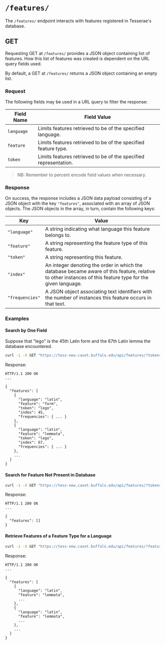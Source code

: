 # `/features/`

The `/features/` endpoint interacts with features registered in Tesserae's database.

## GET

Requesting GET at `/features/` provides a JSON object containing list of features.  How this list of features was created is dependent on the URL query fields used.

By default, a GET at `/features/` returns a JSON object containing an empty list.

### Request

The following fields may be used in a URL query to filter the response:

|Field Name|Field Value|
|---|---|
| `language` | Limits features retrieved to be of the specified language. |
| `feature` | Limits features retrieved to be of the specified feature type. |
| `token` | Limits features retrieved to be of the specified representation. |

> NB:  Remember to percent encode field values when necessary.

### Response

On success, the response includes a JSON data payload consisting of a JSON object with the key `"features"`, associated with an array of JSON objects.  The JSON objects in the array, in turn, contain the following keys:

|Key|Value|
|---|---|
|`"language"`|A string indicating what language this feature belongs to.|
|`"feature"`|A string representing the feature type of this feature.|
|`"token"`|A string representing this feature.|
|`"index"`|An integer denoting the order in which the database became aware of this feature, relative to other instances of this feature type for the given language.|
|`"frequencies"`|A JSON object associating text identifiers with the number of instances this feature occurs in that text.|

### Examples

#### Search by One Field

Suppose that "lego" is the 45th Latin form and the 67th Latin lemma the database encountered.

```bash
curl -i -X GET "https://tess-new.caset.buffalo.edu/api/features/?token=lego"
```

Response:

```http
HTTP/1.1 200 OK
...

{
  "features": [
    {
      "language": "latin",
      "feature": "form",
      "token": "lego",
      "index": 45,
      "frequencies": { ... }
    },
    {
      "language": "latin",
      "feature": "lemmata",
      "token": "lego",
      "index": 67,
      "frequencies": { ... }
    },
    ...
  ]
}
```

#### Search for Feature Not Present in Database

```bash
curl -i -X GET "https://tess-new.caset.buffalo.edu/api/features/?token=xlwbnd"
```

Response:

```http
HTTP/1.1 200 OK
...

{
  "features": []
}
```

#### Retrieve Features of a Feature Type for a Language

```bash
curl -i -X GET "https://tess-new.caset.buffalo.edu/api/features/?feature=lemmata&language=latin"
```

Response:

```http
HTTP/1.1 200 OK
...

{
  "features": [
    {
      "language": "latin",
      "feature": "lemmata",
      ...
    },
    {
      "language": "latin",
      "feature": "lemmata",
      ...
    },
    ...
  ]
}
```
